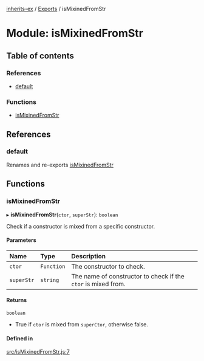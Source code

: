 [inherits-ex](../README.md) / [Exports](../modules.md) / isMixinedFromStr

# Module: isMixinedFromStr

## Table of contents

### References

- [default](isMixinedFromStr.md#default)

### Functions

- [isMixinedFromStr](isMixinedFromStr.md#ismixinedfromstr)

## References

### default

Renames and re-exports [isMixinedFromStr](isMixinedFromStr.md#ismixinedfromstr)

## Functions

### isMixinedFromStr

▸ **isMixinedFromStr**(`ctor`, `superStr`): `boolean`

Check if a constructor is mixed from a specific constructor.

#### Parameters

| Name | Type | Description |
| :------ | :------ | :------ |
| `ctor` | `Function` | The constructor to check. |
| `superStr` | `string` | The name of constructor to check if the `ctor` is mixed from. |

#### Returns

`boolean`

- True if `ctor` is mixed from `superCtor`, otherwise false.

#### Defined in

[src/isMixinedFromStr.js:7](https://github.com/snowyu/inherits-ex.js/blob/ec2431d/src/isMixinedFromStr.js#L7)
